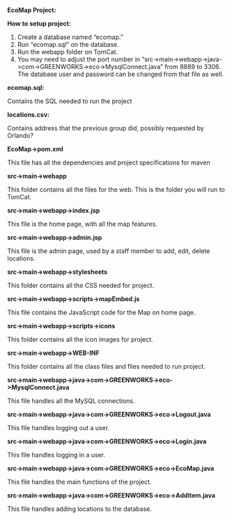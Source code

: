 **EcoMap Project:**

**How to setup project:**

1. Create a database named “ecomap.”
1. Run “ecomap.sql” on the database.
1. Run the webapp folder on TomCat.
1. You may need to adjust the port number in “src->main->webapp->java->com->GREENWORKS->eco->MysqlConnect.java” from 8889 to 3306. The database user and password can be changed from that file as well.

**ecomap.sql:**

Contains the SQL needed to run the project

**locations.csv:**

Contains address that the previous group did, possibly requested by Orlando?

**EcoMap->pom.xml**

This file has all the dependencies and project specifications for maven

**src->main->webapp**

This folder contains all the files for the web. This is the folder you will run to TomCat.

**src->main->webapp->index.jsp**

This file is the home page, with all the map features.

**src->main->webapp->admin.jsp**

This file is the admin page, used by a staff member to add, edit, delete locations.

**src->main->webapp->stylesheets**

This folder contains all the CSS needed for project.

**src->main->webapp->scripts->mapEmbed.js**

This file contains the JavaScript code for the Map on home page.

**src->main->webapp->scripts->icons**

This folder contains all the icon images for project.

**src->main->webapp->WEB-INF**

This folder contains all the class files and files needed to run project.

**src->main->webapp->java->com->GREENWORKS->eco->MysqlConnect.java**

This file handles all the MySQL connections.

**src->main->webapp->java->com->GREENWORKS->eco->Logout.java**

This file handles logging out a user.

**src->main->webapp->java->com->GREENWORKS->eco->Login.java**

This file handles logging in a user.

**src->main->webapp->java->com->GREENWORKS->eco->EcoMap.java**

This file handles the main functions of the project.

**src->main->webapp->java->com->GREENWORKS->eco->AddItem.java**

This file handles adding locations to the database.




